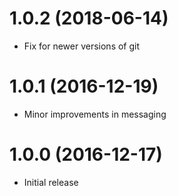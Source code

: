 # 1.0.2 (2018-06-14)

- Fix for newer versions of git

# 1.0.1 (2016-12-19)

- Minor improvements in messaging

# 1.0.0 (2016-12-17)

- Initial release
